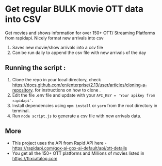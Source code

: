 # Get regular BULK movie OTT data into CSV 
Get movies and shows information for over 150+ OTT/ Streaming Platforms from rapidapi. Nicely format new arrivals into csv 

1. Saves new movie/show arrivals into a csv file
2. Can be run daily to append the csv file with new arrivals of the day

## Running the script : 
1. Clone the repo in your local directory, check https://docs.github.com/en/enterprise/2.13/user/articles/cloning-a-repository. for instructions on how to clone .
2. Edit the file .env file and update with your `API_KEY = 'Your apikey from rapidapi'`.
3. Install dependencies using `npm install` or `yarn` from the root directory in terminal.
4. Run `node script.js` to generate a csv file with new arrivals data.

## More
- This project uses the API from Rapid API here - https://rapidapi.com/gox-ai-gox-ai-default/api/ott-details
- You get all the 150+ OTT platforms and Millions of movies listed in https://flixcatalog.com
